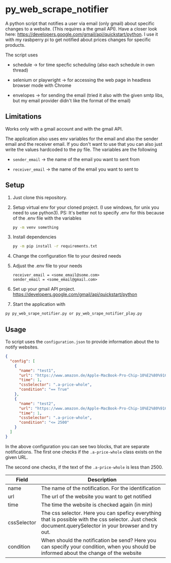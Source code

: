 # py_web_scrape_notifier

A python script that notifies a user via email (only gmail) about specific changes to a website. (This requires a the gmail API). Have a closer look here: https://developers.google.com/gmail/api/quickstart/python. I use it with my rasbperry pi to get notified about prices changes for specific products.

The script uses

* schedule -> for time specfic scheduling (also each schedule in own thread)

* selenium or playwright -> for accessing the web page in headless browser mode with Chrome

* envelopes -> for sending the email (tried it also with the given smtp libs, but my email provider didn't like the format of the email)

## Limitations

Works only with a gmail account and with the gmail API. 

The application also uses env variables for the email and also the sender email and the receiver email. If you don't want to use that you can also just write the values hardcoded to the py file. The variables are the following

* `sender_email` -> the name of the email you want to sent from

* `receiver_email` -> the name of the email you want to sent to

## Setup

1. Just clone this repository. 

2. Setup virtual env for your cloned project. (I use windows, for unix you need to use python3). PS: It's better not to specify .env for this because of the .env file with the variables
   
   ```bash
   py -m venv something
   ```

3. Install dependencies
   
   ```bash
   py -m pip install -r requirements.txt
   ```

4. Change the configuration file to your desired needs

5. Adjust the .env file to your needs
   
   ```properties
   receiver_email = <some_email@some.com>
   sender_email = <some_email@gmail.com>
   ```

6. Set up your gmail API project. https://developers.google.com/gmail/api/quickstart/python

7. Start the application with 

```bash
py py_web_srape_notifier.py or py_web_srape_notifier_play.py
```

## Usage

To script uses the `configuration.json` to provide information about the to notify websites.

```json
{
  "config": [
    {
      "name": "test1",
      "url": "https://www.amazon.de/Apple-MacBook-Pro-Chip-10%E2%80%91Core-CPU-16%E2%80%91Core-GPU/dp/B09JR5JTP3/?_encoding=UTF8&pd_rd_w=78Cqh&pf_rd_p=07a6ea8f-9559-4d3e-86b6-bade19b6ee8e&pf_rd_r=HXVYGW3RVYEDR4AG9FHP&pd_rd_r=1ff8df8c-2834-4239-826d-e158795c3ba0&pd_rd_wg=hfjFi&ref_=pd_gw_ci_mcx_mr_hp_atf_m",
      "time": 1,
      "cssSelector": ".a-price-whole",
      "condition": "== True"
    },
    {
      "name": "test2",
      "url": "https://www.amazon.de/Apple-MacBook-Pro-Chip-10%E2%80%91Core-CPU-16%E2%80%91Core-GPU/dp/B09JR5JTP3/?_encoding=UTF8&pd_rd_w=78Cqh&pf_rd_p=07a6ea8f-9559-4d3e-86b6-bade19b6ee8e&pf_rd_r=HXVYGW3RVYEDR4AG9FHP&pd_rd_r=1ff8df8c-2834-4239-826d-e158795c3ba0&pd_rd_wg=hfjFi&ref_=pd_gw_ci_mcx_mr_hp_atf_m",
      "time": 1,
      "cssSelector": ".a-price-whole",
      "condition": "<= 2500"
    }
  ]
}
```

In the above configuration you can see two blocks, that are separate notifications. The first one checks if the `.a-price-whole` class exists on the given URL.

The second one checks, if the text of the `.a-price-whole` is less than 2500.

| Field       | Description                                                                                                                                              |
| ----------- | -------------------------------------------------------------------------------------------------------------------------------------------------------- |
| name        | The name of the notification. For the identification                                                                                                     |
| url         | The url of the website you want to get notified                                                                                                          |
| time        | The time the website is checked again (in min)                                                                                                           |
| cssSelector | The css selector. Here you can speficy everything that is possible with the css selector. Just check document.querySelector in your browser and try out. |
| condition   | When should the notification be send? Here you can specify your condition, when you should be informed about the change of the website                   |

